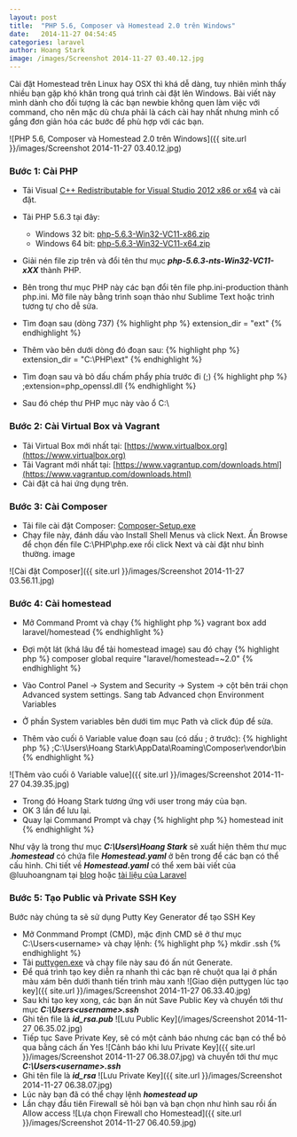 ```yaml
---
layout: post
title:  "PHP 5.6, Composer và Homestead 2.0 trên Windows"
date:   2014-11-27 04:54:45
categories: laravel
author: Hoang Stark
image: /images/Screenshot 2014-11-27 03.40.12.jpg
---
```

Cài đặt Homestead trên Linux hay OSX thì khá dễ dàng, tuy nhiên mình thấy nhiều bạn gặp khó khăn trong quá trình cài đặt lên Windows. Bài viết này mình dành cho đối tượng là các bạn newbie không quen làm việc với command, cho nên mặc dù chưa phải là cách cài hay nhất nhưng mình cố gắng đơn giản hóa các bước để phù hợp với các bạn.

![PHP 5.6, Composer và Homestead 2.0 trên Windows]({{ site.url }}/images/Screenshot 2014-11-27 03.40.12.jpg)

### Bước 1: Cài PHP

- Tải Visual [C++ Redistributable for Visual Studio 2012 x86 or x64](http://www.microsoft.com/en-us/download/details.aspx?id=30679) và cài đặt.
- Tải PHP 5.6.3 tại đây:
	- Windows 32 bit: [php-5.6.3-Win32-VC11-x86.zip](http://windows.php.net/downloads/releases/php-5.6.3-Win32-VC11-x86.zip)
	- Windows 64 bit: [php-5.6.3-Win32-VC11-x64.zip](http://windows.php.net/downloads/releases/php-5.6.3-Win32-VC11-x64.zip)
- Giải nén file zip trên và đổi tên thư mục ***php-5.6.3-nts-Win32-VC11-xXX*** thành PHP.
- Bên trong thư mục PHP này các bạn đổi tên file php.ini-production thành php.ini. Mở file này bằng trình soạn thảo như Sublime Text hoặc trình tương tự cho dễ sửa.
- Tìm đoạn sau (dòng 737) 
{% highlight php %}
extension_dir = "ext"
{% endhighlight %}

- Thêm vào bên dưới dòng đó đoạn sau:
{% highlight php %}
extension_dir = "C:\PHP\ext"
{% endhighlight %}

- Tìm đoạn sau và bỏ dấu chấm phẩy phía trước đi (;)
{% highlight php %}
;extension=php_openssl.dll
{% endhighlight %}

- Sau đó chép thư PHP mục này vào ổ C:\

### Bước 2: Cài Virtual Box và Vagrant

- Tải Virtual Box mới nhất tại: [https://www.virtualbox.org](https://www.virtualbox.org)
- Tải Vagrant mới nhất tại: [https://www.vagrantup.com/downloads.html](https://www.vagrantup.com/downloads.html)
- Cài đặt cả hai ứng dụng trên.

### Bước 3: Cài Composer

- Tải file cài đặt Composer: [Composer-Setup.exe](https://getcomposer.org/Composer-Setup.exe)
- Chạy file này, đánh dấu vào Install Shell Menus và click Next. Ấn Browse để chọn đến file C:\PHP\php.exe rồi click Next và cài đặt như bình thường.
image

![Cài đặt Composer]({{ site.url }}/images/Screenshot 2014-11-27 03.56.11.jpg)

### Bước 4: Cài homestead

- Mở Command Promt và chạy 
{% highlight php %}
vagrant box add laravel/homestead
{% endhighlight %}

- Đợi một lát (khá lâu để tải homestead image) sau đó chạy 
{% highlight php %}
composer global require "laravel/homestead=~2.0"
{% endhighlight %}

- Vào Control Panel -> System and Security -> System -> cột bên trái chọn Advanced system settings. Sang tab Advanced chọn Environment Variables

- Ở phần System variables bên dưới tìm mục Path và click đúp để sửa.

- Thêm vào cuối ô Variable value đoạn sau (có dấu ; ở trước): 
{% highlight php %}
;C:\Users\Hoang Stark\AppData\Roaming\Composer\vendor\bin
{% endhighlight %}

![Thêm vào cuối ô Variable value]({{ site.url }}/images/Screenshot 2014-11-27 04.39.35.jpg)

- Trong đó Hoang Stark tương ứng với user trong máy của bạn.
- OK 3 lần để lưu lại.
- Quay lại Command Prompt và chạy 
{% highlight php %}
homestead init
{% endhighlight %}

Như vậy là trong thư mục ***C:\Users\Hoang Stark*** sẽ xuất hiện thêm thư mục .***homestead*** có chứa file ***Homestead.yaml*** ở bên trong để các bạn có thể cấu hình.
Chi tiết về ***Homestead.yaml*** có thể xem bài viết của @luuhoangnam tại [blog](http://blog.luuhoangnam.com/virtual-machine/homestead-youre-my-friend.html) hoặc [tài liệu của Laravel](http://laravel.com/docs/4.2/homestead)

### Bước 5: Tạo Public và Private SSH Key

Bước này chúng ta sẽ sử dụng Putty Key Generator để tạo SSH Key

- Mở Conmmand Prompt (CMD), mặc định CMD sẽ ở thư mục C:\Users\<username> và chạy lệnh: 
{% highlight php %}
mkdir .ssh
{% endhighlight %}
- Tải [puttygen.exe](http://the.earth.li/~sgtatham/putty/latest/x86/puttygen.exe) và chạy file này sau đó ấn nút Generate.
- Để quá trình tạo key diễn ra nhanh thì các bạn rê chuột qua lại ở phần màu xám bên dưới thanh tiến trình màu xanh
![Giao diện puttygen lúc tạo key]({{ site.url }}/images/Screenshot 2014-11-27 06.33.40.jpg)
- Sau khi tạo key xong, các bạn ấn nút Save Public Key và chuyển tới thư mục ***C:\Users\<username>\.ssh***
- Ghi tên file là ***id_rsa.pub***
![Lưu Public Key](/images/Screenshot 2014-11-27 06.35.02.jpg)
- Tiếp tục Save Private Key, sẽ có một cảnh báo nhưng các bạn có thể bỏ qua bằng cách ấn Yes
![Cảnh báo khi lưu Private Key]({{ site.url }}/images/Screenshot 2014-11-27 06.38.07.jpg)
 và chuyển tới thư mục ***C:\Users\<username>\.ssh***
- Ghi tên file là ***id_rsa***
![Lưu Private Key]({{ site.url }}/images/Screenshot 2014-11-27 06.38.07.jpg)
- Lúc này bạn đã có thể chạy lệnh ***homestead up***
- Lần chạy đầu tiên Firewall sẽ hỏi bạn và bạn chọn như hình sau rồi ấn Allow access
![Lựa chọn Firewall cho Homestead]({{ site.url }}/images/Screenshot 2014-11-27 06.40.59.jpg)